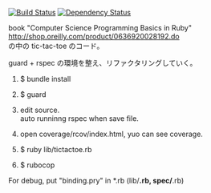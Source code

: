 
[![Build Status](https://travis-ci.org/katoy/ruby-tic-tac-toe.png?branch=master)](https://travis-ci.org/katoy/ruby-tic-tac-toe)
[![Dependency Status](https://gemnasium.com/katoy/ruby-tic-tac-toe.png)](https://gemnasium.com/katoy/ruby-tic-tac-toe)

book "Computer Science Programming Basics in Ruby"  http://shop.oreilly.com/product/0636920028192.do  
の中の  tic-tac-toe のコード。  

 guard + rspec の環境を整え、リファクタリングしていく。
  

1. $ bundle install  
2. $ guard  
3. edit source.  
   auto runninng rspec when save file.  
4. open coverage/rcov/index.html, yuo can see coverage.  
  
5. $ ruby lib/tictactoe.rb
  
6. $ rubocop

For debug, put "binding.pry" in *.rb (lib/**.rb, spec/**.rb)  

